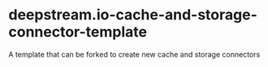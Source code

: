 # deepstream.io-cache-and-storage-connector-template
A template that can be forked to create new cache and storage connectors
